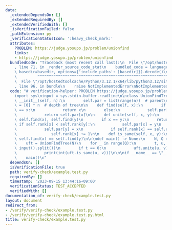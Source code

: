 ```yaml
---
data:
  _extendedDependsOn: []
  _extendedRequiredBy: []
  _extendedVerifiedWith: []
  _isVerificationFailed: false
  _pathExtension: py
  _verificationStatusIcon: ':heavy_check_mark:'
  attributes:
    PROBLEM: https://judge.yosupo.jp/problem/unionfind
    links:
    - https://judge.yosupo.jp/problem/unionfind
  bundledCode: "Traceback (most recent call last):\n  File \"/opt/hostedtoolcache/Python/3.12.1/x64/lib/python3.12/site-packages/onlinejudge_verify/documentation/build.py\"\
    , line 71, in _render_source_code_stat\n    bundled_code = language.bundle(stat.path,\
    \ basedir=basedir, options={'include_paths': [basedir]}).decode()\n          \
    \         ^^^^^^^^^^^^^^^^^^^^^^^^^^^^^^^^^^^^^^^^^^^^^^^^^^^^^^^^^^^^^^^^^^^^^^^^^^^^^^^^^\n\
    \  File \"/opt/hostedtoolcache/Python/3.12.1/x64/lib/python3.12/site-packages/onlinejudge_verify/languages/python.py\"\
    , line 96, in bundle\n    raise NotImplementedError\nNotImplementedError\n"
  code: "# verification-helper: PROBLEM https://judge.yosupo.jp/problem/unionfind\n\
    import sys\ninput = sys.stdin.buffer.readline\n\nclass UnionFindTree:\n    def\
    \ __init__(self, n):\n        self.par = list(range(n))  # parent\n        self.rank\
    \ = [0] * n  # depth of tree\n\n    def find(self, x):\n        if self.par[x]\
    \ == x:\n            return x\n        else:\n            self.par[x] = self.find(self.par[x])\n\
    \            return self.par[x]\n\n    def unite(self, x, y):\n        x, y =\
    \ self.find(x), self.find(y)\n        if x == y:\n            return\n       \
    \ if self.rank[x] < self.rank[y]:\n            self.par[x] = y\n        else:\n\
    \            self.par[y] = x\n            if self.rank[x] == self.rank[y]:\n \
    \               self.rank[x] += 1\n\n    def is_same(self, x, y):\n        return\
    \ self.find(x) == self.find(y)\n\n\ndef main() -> None:\n    N, Q = map(int, input().split())\n\
    \    uft = UnionFindTree(N)\n    for _ in range(Q):\n        t, u, v = map(int,\
    \ input().split())\n        if t == 0:\n            uft.unite(u, v)\n        else:\n\
    \            print(int(uft.is_same(u, v)))\n\n\nif __name__ == \"__main__\":\n\
    \    main()\n"
  dependsOn: []
  isVerificationFile: true
  path: verify-check/example.test.py
  requiredBy: []
  timestamp: '2023-09-15 13:44:16+09:00'
  verificationStatus: TEST_ACCEPTED
  verifiedWith: []
documentation_of: verify-check/example.test.py
layout: document
redirect_from:
- /verify/verify-check/example.test.py
- /verify/verify-check/example.test.py.html
title: verify-check/example.test.py
---
```

